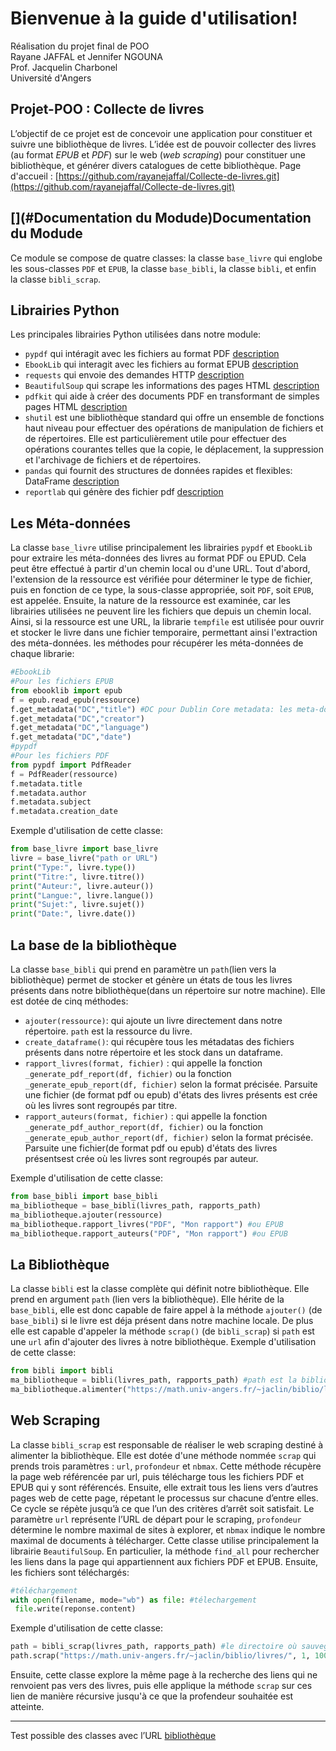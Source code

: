 # Bienvenue à la guide d'utilisation! 
Réalisation du projet final de POO   
Rayane JAFFAL et Jennifer NGOUNA   
Prof. Jacquelin Charbonel   
Université d'Angers   
 
## Projet-POO : Collecte de livres  
L’objectif de ce projet est de concevoir une application pour constituer et suivre une bibliothèque de livres. L’idée est de pouvoir collecter des livres (au format _EPUB_ et _PDF_) sur le web (_web scraping_) pour constituer une bibliothèque,
et générer divers catalogues de cette bibliothèque.
Page d'accueil : [https://github.com/rayanejaffal/Collecte-de-livres.git](https://github.com/rayanejaffal/Collecte-de-livres.git)   

[](#Documentation du Modude)Documentation du Modude  
---------------------------------------------------   
Ce module se compose de quatre classes: la classe `base_livre` qui englobe les sous-classes `PDF` et `EPUB`, la classe `base_bibli`, la classe `bibli`, et enfin la classe `bibli_scrap`. 
 
[](#_librairies_python)Librairies Python 
----------------------------------------
Les principales librairies Python utilisées dans notre module:
- `pypdf` qui intéragit avec les fichiers au format PDF [description](https://pypi.org/project/pypdf/)
- `EbookLib` qui interagit avec les fichiers au format EPUB [description](https://pypi.org/project/EbookLib/) 
- `requests` qui envoie des demandes HTTP [description](https://pypi.org/project/requests/)
- `BeautifulSoup` qui scrape les informations des pages HTML [description](https://pypi.org/project/BeautifulSoup/)
- `pdfkit` qui aide à créer des documents PDF en transformant de simples pages HTML [description](https://pypi.org/project/pdfkit/)
- `shutil` est une bibliothèque standard qui offre un ensemble de fonctions haut niveau pour effectuer des opérations de manipulation de fichiers et de répertoires. Elle est particulièrement utile pour effectuer des opérations courantes telles
que la copie, le déplacement, la suppression et l'archivage de fichiers et de répertoires.
- `pandas` qui fournit des structures de données rapides et flexibles: DataFrame [description](https://pypi.org/project/pandas/)   
- `reportlab` qui génère des fichier pdf [description](https://pypi.org/project/reportlab/)   
 
[](#_les_méta-données)Les Méta-données 
--------------------------------------
La classe `base_livre` utilise principalement les librairies `pypdf` et `EbookLib` pour extraire les méta-données des livres au format PDF ou EPUD. Cela peut être effectué à partir d'un chemin local ou d'une URL. Tout d'abord, l'extension de la
ressource est vérifiée pour déterminer le type de fichier, puis en fonction de ce type, la sous-classe appropriée, soit `PDF`, soit `EPUB`, est appelée. 
Ensuite, la nature de la ressource est examinée, car les librairies utilisées ne peuvent lire les fichiers que depuis un chemin local. Ainsi, si la ressource est une URL, la librarie `tempfile` est utilisée pour ouvrir et stocker le livre dans
une fichier temporaire, permettant ainsi l'extraction des méta-données. 
les méthodes pour récupérer les méta-données de chaque librarie: 
```python
#EbookLib
#Pour les fichiers EPUB
from ebooklib import epub 
f = epub.read_epub(ressource)
f.get_metadata("DC","title") #DC pour Dublin Core metadata: les meta-données essentielles 
f.get_metadata("DC","creator")
f.get_metadata("DC","language")
f.get_metadata("DC","date")
#pypdf
#Pour les fichiers PDF
from pypdf import PdfReader
f = PdfReader(ressource)
f.metadata.title
f.metadata.author
f.metadata.subject
f.metadata.creation_date
````
Exemple d'utilisation de cette classe: 
````python
from base_livre import base_livre 
livre = base_livre("path or URL")
print("Type:", livre.type())
print("Titre:", livre.titre())
print("Auteur:", livre.auteur())
print("Langue:", livre.langue())
print("Sujet:", livre.sujet())
print("Date:", livre.date())
````
 
[](#_la_bibliothèque)La base de la bibliothèque 
-----------------------------------------------
La classe `base_bibli` qui prend en paramètre un `path`(lien vers la bibliothèque) permet de stocker et génère un états de tous les livres présents dans notre bibliothèque(dans un répertoire sur notre machine). 
Elle est dotée de cinq méthodes:
- `ajouter(ressource)`: qui ajoute un livre directement dans notre répertoire. `path` est la ressource du livre.
- `create_dataframe()`: qui récupère tous les métadatas des fichiers présents dans notre répertoire et les stock dans un dataframe.
- `rapport_livres(format, fichier)` : qui appelle la fonction `_generate_pdf_report(df, fichier)` ou la fonction `_generate_epub_report(df, fichier)` selon la format précisée. Parsuite une fichier (de format pdf ou epub) d'états des livres présents est crée où les livres sont regroupés par titre.  
- `rapport_auteurs(format, fichier)` : qui appelle la fonction `_generate_pdf_author_report(df, fichier)` ou la fonction `_generate_epub_author_report(df, fichier)` selon la format précisée. Parsuite une fichier(de format pdf ou epub) d'états des livres présentsest crée où les livres sont regroupés par auteur.   

Exemple d'utilisation de cette classe: 
````python
from base_bibli import base_bibli
ma_bibliotheque = base_bibli(livres_path, rapports_path)
ma_bibliotheque.ajouter(ressource)
ma_bibliotheque.rapport_livres("PDF", "Mon rapport") #ou EPUB
ma_bibliotheque.rapport_auteurs("PDF", "Mon rapport") #ou EPUB
````  

[](#_bibli)La Bibliothèque 
----------------------------- 
La classe `bibli` est la classe complète qui définit notre bibliothèque. Elle prend en argument `path` (lien vers la bibliothèque). Elle hérite de la `base_bibli`, elle est donc capable de faire appel à la méthode `ajouter()` (de `base_bibli`)
si le livre est déja présent dans notre machine locale. De plus elle est capable d'appeler la méthode `scrap()` (de `bibli_scrap`) si `path` est une `url` afin d'ajouter des livres à notre bibliothèque.
Exemple d'utilisation de cette classe:
````python
from bibli import bibli
ma_bibliotheque = bibli(livres_path, rapports_path) #path est la bibliothèque où sauvegarder les fichiers
ma_bibliotheque.alimenter("https://math.univ-angers.fr/~jaclin/biblio/livres/",100)
````
 
[](#web_scraping)Web Scraping 
----------------------------- 
La classe `bibli_scrap` est responsable de réaliser le web scraping destiné à alimenter la bibliothèque. Elle est dotée d'une méthode nommée `scrap` qui prends trois paramètres : `url`, `profondeur` et `nbmax`. Cette méthode récupère la page
web référencée par url, puis télécharge tous les fichiers PDF et EPUB qui y sont référencés. Ensuite, elle extrait tous les liens vers d’autres pages web de cette page, répetant le processus sur chacune d’entre elles. Ce cycle se répète jusqu’à
ce que l’un des critères d’arrêt soit satisfait. 
Le paramètre `url` représente l’URL de départ pour le scraping, `profondeur` détermine le nombre maximal de sites à explorer, et `nbmax` indique le nombre maximal de documents à télécharger. 
Cette classe utilise principalement la librairie `BeautifulSoup`. En particulier, la méthode `find_all` pour rechercher les liens dans la page qui appartiennent aux fichiers PDF et EPUB. 
Ensuite, les fichiers sont téléchargés: 
 
````python
#téléchargement
with open(filename, mode="wb") as file: #télechargement
 file.write(reponse.content)
````
Exemple d'utilisation de cette classe: 
````python
path = bibli_scrap(livres_path, rapports_path) #le directoire où sauvegarder les fichiers
path.scrap("https://math.univ-angers.fr/~jaclin/biblio/livres/", 1, 100) #récupérer de cette page web
````
Ensuite, cette classe explore la même page à la recherche des liens qui ne renvoient pas vers des livres, puis elle applique la méthode `scrap` sur ces lien de manière récursive jusqu'à ce que la profendeur souhaitée est atteinte.   

-------------------------------------------------------------- 
Test possible des classes avec l’URL [bibliothèque](https://math.univ-angers.fr/~jaclin/biblio/livres/)
